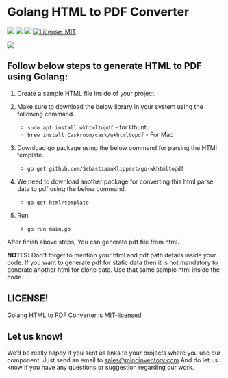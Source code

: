 # Golang HTML to PDF Converter
<a href="https://travis-ci.org/Mindinventory/Golang-HTML-TO-PDF-Converter" style="pointer-events: none;" target="_blank"><img src="https://travis-ci.org/Mindinventory/Golang-HTML-TO-PDF-Converter.svg?branch=master"></a>
<a href="https://godoc.org/fyne.io/fyne" style="pointer-events: none;" target="_blank"><img src="https://img.shields.io/badge/go-documentation-blue.svg"></a>
<a href="https://goreportcard.com/report/github.com/Mindinventory/Golang-HTML-TO-PDF-Converter" style="pointer-events: none;" target="_blank"><img src="https://goreportcard.com/badge/github.com/Mindinventory/Golang-HTML-TO-PDF-Converter"></a>
[![License: MIT](https://img.shields.io/badge/License-MIT-yellow.svg)](https://github.com/mindinventory/Golang-HTML-TO-PDF-Converter/blob/master/LICENSE)



<img src="https://raw.githubusercontent.com/Mindinventory/Golang-HTMLTOPDF-Converter/master/html-pdf-new.gif" >

## Follow below steps to generate HTML to PDF using Golang:

  1. Create a sample HTML file inside of your project.
  
  2. Make sure to download the below library in your system using the following command.  
     
     - ``sudo apt install wkhtmltopdf`` - for Ubuntu
     - ``brew install Caskroom/cask/wkhtmltopdf`` - For Mac
  
  3. Download go package using the below command for parsing the HTMl template.
     - ``go get github.com/SebastiaanKlippert/go-wkhtmltopdf``
   
  4. We need to download another package for converting this html parse data to pdf using the below command.    
     - ``go get html/template``
     
  5. Run 
     - ``go run main.go``
     
       
 
  
After finish above steps, You can generate pdf file from html. 

**NOTES:** Don't forget to mention your html and pdf path details inside your code. If you want to generate pdf for static data then it is not mandatory to generate another html for clone data. Use that same sample html inside the code.


## LICENSE!

Golang HTML to PDF Converter is [MIT-licensed](https://github.com/mindinventory/Golang-HTMLTOPDF-Converter/blob/master/LICENSE)

## Let us know!
We’d be really happy if you sent us links to your projects where you use our component. Just send an email to sales@mindinventory.com And do let us know if you have any questions or suggestion regarding our work.
